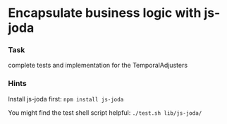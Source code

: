 Encapsulate business logic with js-joda
=======================================

### Task

complete tests and implementation for the TemporalAdjusters

### Hints

Install js-joda first: `npm install js-joda`

You might find the test shell script helpful: `./test.sh lib/js-joda/`